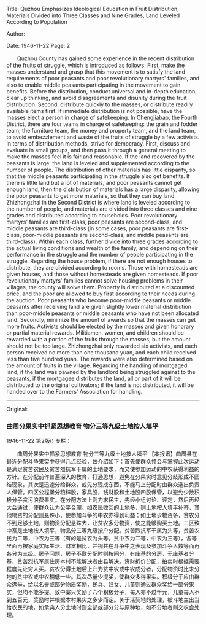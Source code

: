 Title: Quzhou Emphasizes Ideological Education in Fruit Distribution; Materials Divided into Three Classes and Nine Grades, Land Leveled According to Population

Author:

Date: 1946-11-22
Page: 2

　　Quzhou County has gained some experience in the recent distribution of the fruits of struggle, which is introduced as follows: First, make the masses understand and grasp that this movement is to satisfy the land requirements of poor peasants and poor revolutionary martyrs' families, and also to enable middle peasants participating in the movement to gain benefits. Before the distribution, conduct universal and in-depth education, clear up thinking, and avoid disagreements and disunity during the fruit distribution. Second, distribute quickly to the masses, or distribute readily available items first. If immediate distribution is not possible, have the masses elect a person in charge of safekeeping. In Chengjiabao, the Fourth District, there are four teams in charge of safekeeping: the grain and fodder team, the furniture team, the money and property team, and the land team, to avoid embezzlement and waste of the fruits of struggle by a few activists. In terms of distribution methods, strive for democracy. First, discuss and evaluate in small groups, and then pass it through a general meeting to make the masses feel it is fair and reasonable. If the land recovered by the peasants is large, the land is leveled and supplemented according to the number of people. The distribution of other materials has little disparity, so that the middle peasants participating in the struggle also get benefits. If there is little land but a lot of materials, and poor peasants cannot get enough land, then the distribution of materials has a large disparity, allowing the poor peasants to get more materials, so that they can buy land. Zhizhongzhai in the Second District is where land is leveled according to the number of people, and materials are divided into three classes and nine grades and distributed according to households. Poor revolutionary martyrs' families are first-class, poor peasants are second-class, and middle peasants are third-class (in some cases, poor peasants are first-class, poor-middle peasants are second-class, and middle peasants are third-class). Within each class, further divide into three grades according to the actual living conditions and wealth of the family, and depending on their performance in the struggle and the number of people participating in the struggle. Regarding the house problem, if there are not enough houses to distribute, they are divided according to rooms. Those with homesteads are given houses, and those without homesteads are given homesteads. If poor revolutionary martyrs' families cannot solve housing problems in their villages, the county will solve them. Property is distributed at a discounted price, and the poor are allowed to buy first according to their needs during the auction. Poor peasants who become poor-middle peasants or middle peasants after receiving land are given slightly lower material distribution than poor-middle peasants or middle peasants who have not been allocated land. Secondly, minimize the amount of awards so that the masses can get more fruits. Activists should be elected by the masses and given honorary or partial material rewards. Militiamen, women, and children should be rewarded with a portion of the fruits through the masses, but the amount should not be too large. Zhizhongzhai only rewarded six activists, and each person received no more than one thousand yuan, and each child received less than five hundred yuan. The rewards were also determined based on the amount of fruits in the village. Regarding the handling of mortgaged land, if the land was pawned by the landlord being struggled against to the peasants, if the mortgagee distributes the land, all or part of it will be distributed to the original cultivators; if the land is not distributed, it will be handed over to the Farmers' Association for handling.



<hr /> 

Original: 


### 曲周分果实中抓紧思想教育  物分三等九级土地按人填平

1946-11-22
第2版()
专栏：

　　曲周分果实中抓紧思想教育
    物分三等九级土地按人填平
    【本报讯】曲周县在最近分配斗争果实中获得几点经验，兹介绍如下：首先使群众领会与掌握此次运动是满足贫苦农民及贫苦烈抗军干属的土地要求，而又使参加运动的中农获得利益的方针。在分配前作普遍深入的教育，打通思想，避免在分果实时意见分歧形成不团结现象。其次是迅速分给群众，或先分现成东西，不能马上分配时由群众选出负责人保管。四区公程堡分粮秣股，家具股，钱财股和土地股四股保管，以避免少数积极分子贪污浪费果实。在分配方法上则力求民主，先经小组讨论、评定，然后再经大会通过，使群众认为公平合理。如农民收回的土地多，则土地按人填平补齐，其他物资的分配则悬殊小，使参加斗争的中农亦得到利益；如土地少物资多，贫农分不到足够土地，则物资分配悬殊大，让贫农多分物资，使之能够购买土地。二区致中寨是土地按人填平，物品分三等九级按户分配。贫苦烈抗军干属为头等，贫苦农民为二等，中农为三等（有的是贫农为头等，贫中农为二等，中农为三等），各等里面再按家庭实际生活、财富相比，并视共在斗争中之表现及参加斗争人数等而再各分为三级。房子问题，房子不敷分配时则按间分，有庄基的分房，无庄基者分基，贫苦烈抗军属住房本村不能解决者由县解决。资财折价分配，拍卖时根据需要程度先让穷人买。贫农分得土地后上升为贫中农或中农成分者，分配物资时比未分地的贫中农或中农稍低一些。其次尽量少提奖，使群众多得果实。积极分子应由群众选举，给以名誉或部分物质奖励，民兵、妇女、儿童则通过群众奖给一部分果实，但均不能多提。致中寨只奖励了六个积极分子，每人亦不过千元，儿童每人不到五百元，奖励时并根据本村果实之多少而定。关于活契地的处理，被斗地主出当给农民的地，如承典人分土地时则全部或部分分与原种地，如不分地者则交农会处理。
